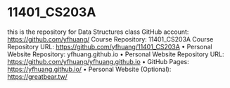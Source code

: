 # 11401_CS203A
this is the repository for Data Structures class
GitHub account: https://github.com/yfhuang/
Course Repository: 11401_CS203A
Course Repository URL: https://github.com/yfhuang/11401_CS203A
• Personal Website Repository: yfhuang.github.io
• Personal Website Repository URL:
https://github.com/yfhuang/yfhuang.github.io
• GitHub Pages: https://yfhuang.github.io/
• Personal Website (Optional): https://greatbear.tw/
